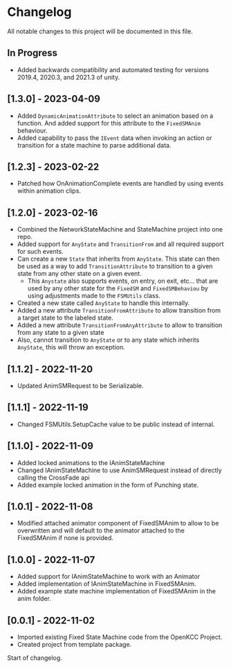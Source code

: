 # Changelog

All notable changes to this project will be documented in this file.

## In Progress

* Added backwards compatibility and automated testing for versions 2019.4,
    2020.3, and 2021.3 of unity.

## [1.3.0] - 2023-04-09

* Added `DynamicAnimationAttribute` to select an animation based on
    a function. And added support for this attribute to the
    `FixedSMAnim` behaviour.
* Added capability to pass the `IEvent` data when invoking an action
    or transition for a state machine to parse additional
    data.

## [1.2.3] - 2023-02-22

* Patched how OnAnimationComplete events are handled by using events within
    animation clips.

## [1.2.0] - 2023-02-16

* Combined the NetworkStateMachine and StateMachine project
    into one repo.
* Added support for `AnyState` and `TransitionFrom` and all
    required support for such events.
* Can create a new `State` that inherits from `AnyState`. This state can then
    be used as a way to add `TransitionAttribute` to transition to a given
    state from any other state on a given event.
  * This `Anystate` also supports events, on entry, on exit, etc... that are
    used by any other state for the `FixedSM` and `FixedSMBehaviou` by using
    adjustments made to the `FSMUtils` class.
* Created a new state called `AnyState` to handle this internally.
* Added a new attribute `TransitionFromAttribute` to allow transition from a
    target state to the labeled state.
* Added a new attribute `TransitionFromAnyAttribute` to allow to transition
    from any state to a given state
* Also, cannot transition to `AnyState` or to any state which inherits
    `AnyState`, this will throw an exception.

## [1.1.2] - 2022-11-20

* Updated AnimSMRequest to be Serializable.

## [1.1.1] - 2022-11-19

* Changed FSMUtils.SetupCache value to be public instead of internal.

## [1.1.0] - 2022-11-09

* Added locked animations to the IAnimStateMachine
* Changed IAnimStateMachine to use AnimSMRequest instead of directly
    calling the CrossFade api
* Added example locked animation in the form of Punching state.

## [1.0.1] - 2022-11-08

* Modified attached animator component of FixedSMAnim to allow to be
    overwritten and will default to the animator attached to the FixedSMAnim
    if none is provided.

## [1.0.0] - 2022-11-07

* Added support for IAnimStateMachine to work with an Animator
* Added implementation of IAnimStateMachine in FixedSMAnim.
* Added example state machine implementation of FixedSMAnim in the anim folder.

## [0.0.1] - 2022-11-02

* Imported existing Fixed State Machine code from the OpenKCC Project.
* Created project from template package.

Start of changelog.
